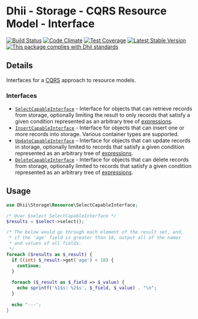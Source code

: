 # Dhii - Storage - CQRS Resource Model - Interface

[![Build Status](https://travis-ci.org/Dhii/cqrs-resource-model-interface.svg?branch=develop)](https://travis-ci.org/Dhii/cqrs-resource-model-interface)
[![Code Climate](https://codeclimate.com/github/Dhii/cqrs-resource-model-interface/badges/gpa.svg)](https://codeclimate.com/github/Dhii/cqrs-resource-model-interface)
[![Test Coverage](https://codeclimate.com/github/Dhii/cqrs-resource-model-interface/badges/coverage.svg)](https://codeclimate.com/github/Dhii/cqrs-resource-model-interface/coverage)
[![Latest Stable Version](https://poser.pugx.org/dhii/cqrs-resource-model-interface/version)](https://packagist.org/packages/dhii/cqrs-resource-model-interface)
[![This package complies with Dhii standards](https://img.shields.io/badge/Dhii-Compliant-green.svg?style=flat-square)][Dhii]

## Details
Interfaces for a [CQRS][] approach to resource models.

### Interfaces
- [`SelectCapableInterface`][SelectCapableInterface] - Interface for objects that can retrieve records from storage,
optionally limiting the result to only records that satisfy a given condition represented as an arbitrary tree of [expressions][dhii/expression-interface].
- [`InsertCapableInterface`][InsertCapableInterface] - Interface for objects that can insert one or more records into storage.
Various container types are supported.
- [`UpdateCapableInterface`][UpdateCapableInterface] - Interface for objects that can update records in storage,
optionally limited to records that satisfy a given condition represented as an arbitrary tree of [expressions][dhii/expression-interface].
- [`DeleteCapableInterface`][DeleteCapableInterface] - Interface for objects that can delete records from storage,
optionally limited to records that satisfy a given condition represented as an arbitrary tree of [expressions][dhii/expression-interface].

## Usage
```php
use Dhii\Storage\Resource\SelectCapableInterface;

/* @var $select SelectCapableInterface */
$results = $select->select();

/* The below would go through each element of the result set, and,
 * if the 'age' field is greater than 18, output all of the names
 * and values of all fields.
 */
foreach ($results as $_result) {
  if ((int) $_result->get('age') < 18) {
    continue;
  }
  
  foreach ($_result as $_field => $_value) {
    echo sprintf('%1$s: %2$s', $_field, $_value) . "\n";
  }
  
  echo "---';
}
```


[Dhii]:                                                   https://github.com/Dhii/dhii
[CQRS]:                                                   https://martinfowler.com/bliki/CQRS.html
[dhii/expression-interface]:                              https://packagist.org/packages/dhii/expression-interface

[SelectCapableInterface]:                                 src/SelectCapableInterface.php
[InsertCapableInterface]:                                 src/InsertCapableInterface.php
[UpdateCapableInterface]:                                 src/UpdateCapableInterface.php
[DeleteCapableInterface]:                                 src/DeleteCapableInterface.php
